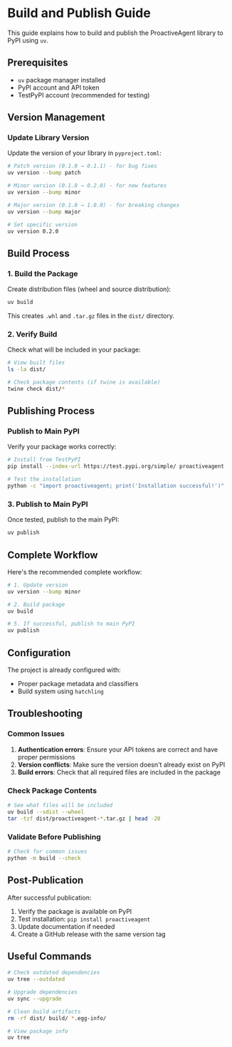 # Build and Publish Guide

This guide explains how to build and publish the ProactiveAgent library to PyPI using `uv`.

## Prerequisites

- `uv` package manager installed
- PyPI account and API token
- TestPyPI account (recommended for testing)

## Version Management

### Update Library Version

Update the version of your library in `pyproject.toml`:

```bash
# Patch version (0.1.0 → 0.1.1) - for bug fixes
uv version --bump patch

# Minor version (0.1.0 → 0.2.0) - for new features
uv version --bump minor

# Major version (0.1.0 → 1.0.0) - for breaking changes
uv version --bump major

# Set specific version
uv version 0.2.0
```

## Build Process

### 1. Build the Package

Create distribution files (wheel and source distribution):

```bash
uv build
```

This creates `.whl` and `.tar.gz` files in the `dist/` directory.

### 2. Verify Build

Check what will be included in your package:

```bash
# View built files
ls -la dist/

# Check package contents (if twine is available)
twine check dist/*
```

## Publishing Process



### Publish to Main PyPI

Verify your package works correctly:

```bash
# Install from TestPyPI
pip install --index-url https://test.pypi.org/simple/ proactiveagent

# Test the installation
python -c "import proactiveagent; print('Installation successful!')"
```

### 3. Publish to Main PyPI

Once tested, publish to the main PyPI:

```bash
uv publish
```

## Complete Workflow

Here's the recommended complete workflow:

```bash
# 1. Update version
uv version --bump minor

# 2. Build package
uv build

# 5. If successful, publish to main PyPI
uv publish
```

## Configuration

The project is already configured with:
- Proper package metadata and classifiers
- Build system using `hatchling`

## Troubleshooting

### Common Issues

1. **Authentication errors**: Ensure your API tokens are correct and have proper permissions
2. **Version conflicts**: Make sure the version doesn't already exist on PyPI
3. **Build errors**: Check that all required files are included in the package

### Check Package Contents

```bash
# See what files will be included
uv build --sdist --wheel
tar -tzf dist/proactiveagent-*.tar.gz | head -20
```

### Validate Before Publishing

```bash
# Check for common issues
python -m build --check
```

## Post-Publication

After successful publication:

1. Verify the package is available on PyPI
2. Test installation: `pip install proactiveagent`
3. Update documentation if needed
4. Create a GitHub release with the same version tag

## Useful Commands

```bash
# Check outdated dependencies
uv tree --outdated

# Upgrade dependencies
uv sync --upgrade

# Clean build artifacts
rm -rf dist/ build/ *.egg-info/

# View package info
uv tree
```